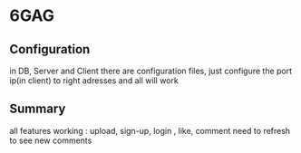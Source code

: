 # 6GAG

## Configuration

in DB, Server and Client there are configuration files, just configure the port ip(in client) to right adresses
and all will work

## Summary

all features working : upload, sign-up, login , like, comment
need to refresh to see new comments